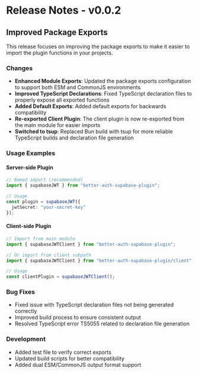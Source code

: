 # Release Notes - v0.0.2

## Improved Package Exports

This release focuses on improving the package exports to make it easier to import the plugin functions in your projects.

### Changes

- **Enhanced Module Exports**: Updated the package exports configuration to support both ESM and CommonJS environments
- **Improved TypeScript Declarations**: Fixed TypeScript declaration files to properly expose all exported functions
- **Added Default Exports**: Added default exports for backwards compatibility
- **Re-exported Client Plugin**: The client plugin is now re-exported from the main module for easier imports
- **Switched to tsup**: Replaced Bun build with tsup for more reliable TypeScript builds and declaration file generation

### Usage Examples

#### Server-side Plugin

```typescript
// Named import (recommended)
import { supabaseJWT } from "better-auth-supabase-plugin";

// Usage
const plugin = supabaseJWT({
  jwtSecret: "your-secret-key"
});
```

#### Client-side Plugin

```typescript
// Import from main module
import { supabaseJWTClient } from "better-auth-supabase-plugin";

// Or import from client subpath
import { supabaseJWTClient } from "better-auth-supabase-plugin/client";

// Usage
const clientPlugin = supabaseJWTClient();
```

### Bug Fixes

- Fixed issue with TypeScript declaration files not being generated correctly
- Improved build process to ensure consistent output
- Resolved TypeScript error TS5055 related to declaration file generation

### Development

- Added test file to verify correct exports
- Updated build scripts for better compatibility
- Added dual ESM/CommonJS output format support 